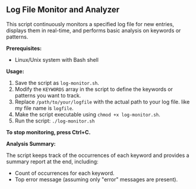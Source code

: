 ## Log File Monitor and Analyzer

This script continuously monitors a specified log file for new entries, displays them in real-time, and performs basic analysis on keywords or patterns.

**Prerequisites:**

* Linux/Unix system with Bash shell

**Usage:**

1. Save the script as `log-monitor.sh`.
2. Modify the `KEYWORDS` array in the script to define the keywords or patterns you want to track.
3. Replace `/path/to/your/logfile` with the actual path to your log file. like my file name is `logfile`.
4. Make the script executable using `chmod +x log-monitor.sh`.
5. Run the script: `./log-monitor.sh`

**To stop monitoring, press Ctrl+C.**

**Analysis Summary:**

The script keeps track of the occurrences of each keyword and provides a summary report at the end, including:

* Count of occurrences for each keyword.
* Top error message (assuming only "error" messages are present).
